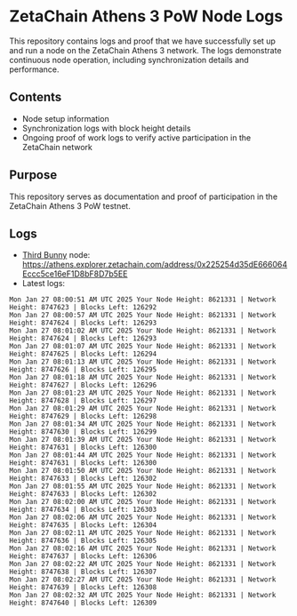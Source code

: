 # ZetaChain Athens 3 PoW Node Logs
This repository contains logs and proof that we have successfully set up and run a node on the ZetaChain Athens 3 network. The logs demonstrate continuous node operation, including synchronization details and performance.

## Contents
- Node setup information
- Synchronization logs with block height details
- Ongoing proof of work logs to verify active participation in the ZetaChain network

## Purpose
This repository serves as documentation and proof of participation in the ZetaChain Athens 3 PoW testnet.

## Logs

- [Third Bunny](https://thirdbunny.xyz/) node: https://athens.explorer.zetachain.com/address/0x225254d35dE666064Eccc5ce16eF1D8bF8D7b5EE
- Latest logs:
```
Mon Jan 27 08:00:51 AM UTC 2025 Your Node Height: 8621331 | Network Height: 8747623 | Blocks Left: 126292
Mon Jan 27 08:00:57 AM UTC 2025 Your Node Height: 8621331 | Network Height: 8747624 | Blocks Left: 126293
Mon Jan 27 08:01:02 AM UTC 2025 Your Node Height: 8621331 | Network Height: 8747624 | Blocks Left: 126293
Mon Jan 27 08:01:07 AM UTC 2025 Your Node Height: 8621331 | Network Height: 8747625 | Blocks Left: 126294
Mon Jan 27 08:01:13 AM UTC 2025 Your Node Height: 8621331 | Network Height: 8747626 | Blocks Left: 126295
Mon Jan 27 08:01:18 AM UTC 2025 Your Node Height: 8621331 | Network Height: 8747627 | Blocks Left: 126296
Mon Jan 27 08:01:23 AM UTC 2025 Your Node Height: 8621331 | Network Height: 8747628 | Blocks Left: 126297
Mon Jan 27 08:01:29 AM UTC 2025 Your Node Height: 8621331 | Network Height: 8747629 | Blocks Left: 126298
Mon Jan 27 08:01:34 AM UTC 2025 Your Node Height: 8621331 | Network Height: 8747630 | Blocks Left: 126299
Mon Jan 27 08:01:39 AM UTC 2025 Your Node Height: 8621331 | Network Height: 8747631 | Blocks Left: 126300
Mon Jan 27 08:01:44 AM UTC 2025 Your Node Height: 8621331 | Network Height: 8747631 | Blocks Left: 126300
Mon Jan 27 08:01:50 AM UTC 2025 Your Node Height: 8621331 | Network Height: 8747633 | Blocks Left: 126302
Mon Jan 27 08:01:55 AM UTC 2025 Your Node Height: 8621331 | Network Height: 8747633 | Blocks Left: 126302
Mon Jan 27 08:02:00 AM UTC 2025 Your Node Height: 8621331 | Network Height: 8747634 | Blocks Left: 126303
Mon Jan 27 08:02:06 AM UTC 2025 Your Node Height: 8621331 | Network Height: 8747635 | Blocks Left: 126304
Mon Jan 27 08:02:11 AM UTC 2025 Your Node Height: 8621331 | Network Height: 8747636 | Blocks Left: 126305
Mon Jan 27 08:02:16 AM UTC 2025 Your Node Height: 8621331 | Network Height: 8747637 | Blocks Left: 126306
Mon Jan 27 08:02:22 AM UTC 2025 Your Node Height: 8621331 | Network Height: 8747638 | Blocks Left: 126307
Mon Jan 27 08:02:27 AM UTC 2025 Your Node Height: 8621331 | Network Height: 8747639 | Blocks Left: 126308
Mon Jan 27 08:02:32 AM UTC 2025 Your Node Height: 8621331 | Network Height: 8747640 | Blocks Left: 126309
```
